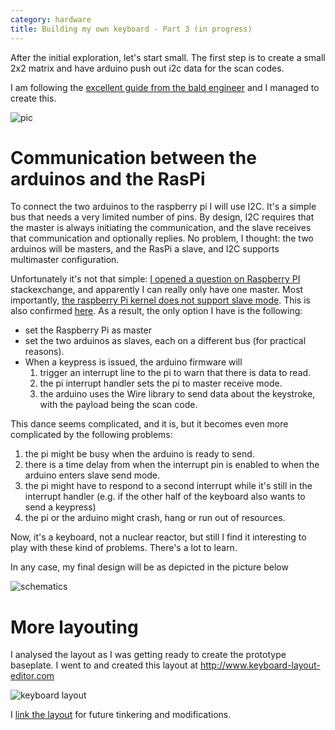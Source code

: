 ```yaml
---
category: hardware
title: Building my own keyboard - Part 3 (in progress)
---
```


After the initial exploration, let's start small. The first step is to create a small 2x2 matrix 
and have arduino push out i2c data for the scan codes.

I am following the [excellent guide from the bald engineer](https://www.baldengineer.com/arduino-keyboard-matrix-tutorial.html)
and I managed to create this.

![pic](https://raw.githubusercontent.com/stefanoborini/keymine/master/pics/20190920_184318.jpg)


# Communication between the arduinos and the RasPi

To connect the two arduinos to the raspberry pi I will use I2C. It's a simple
bus that needs a very limited number of pins. By design, I2C requires that the
master is always initiating the communication, and the slave receives that
communication and optionally replies. No problem, I thought: the two arduinos
will be masters, and the RasPi a slave, and I2C supports multimaster
configuration. 

Unfortunately it's not that simple: [I opened a question on Raspberry PI](https://raspberrypi.stackexchange.com/questions/102162/i2c-communication-between-two-arduino-masters-sending-events-and-one-raspberry-p)
stackexchange, and apparently I can really only have one master. Most
importantly, [the raspberry Pi kernel does not support slave mode](https://github.com/qriozum/kernel/blob/master/Documentation/i2c/summary).
This is also confirmed [here](https://raspberrypi.stackexchange.com/questions/5584/i2c-raspberri-pi-as-a-slave).
As a result, the only option I have is the following:

- set the Raspberry Pi as master
- set the two arduinos as slaves, each on a different bus (for practical reasons).
- When a keypress is issued, the arduino firmware will
  1. trigger an interrupt line to the pi to warn that there is data to read.
  2. the pi interrupt handler sets the pi to master receive mode.
  3. the arduino uses the Wire library to send data about the keystroke, with the payload being the scan code.

This dance seems complicated, and it is, but it becomes even more complicated by the following problems:

1. the pi might be busy when the arduino is ready to send.
2. there is a time delay from when the interrupt pin is enabled to when the arduino enters slave send mode.
3. the pi might have to respond to a second interrupt while it's still in the interrupt handler (e.g. if the other half of the keyboard also wants to send a keypress)
4. the pi or the arduino might crash, hang or run out of resources.

Now, it's a keyboard, not a nuclear reactor, but still I find it interesting to
play with these kind of problems. There's a lot to learn.

In any case, my final design will be as depicted in the picture below

![schematics](https://raw.githubusercontent.com/stefanoborini/keymine/master/schematics/schema-0.1.png)


# More layouting

I analysed the layout as I was getting ready to create the prototype baseplate. I went to and created this
layout at http://www.keyboard-layout-editor.com

![keyboard layout](https://raw.githubusercontent.com/stefanoborini/keymine/master/layouts/units-v0.3.png)

I [link the layout](https://is.gd/vTFd2W) for future tinkering and modifications.




